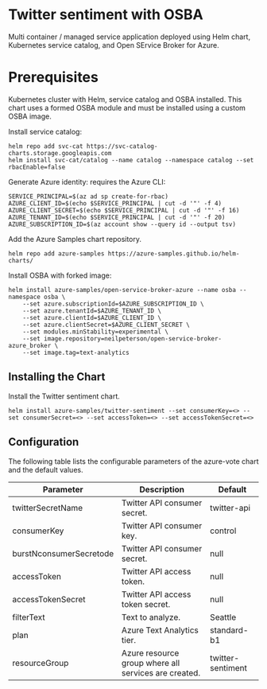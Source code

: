 # Twitter sentiment with OSBA

Multi container / managed service application deployed using Helm chart, Kubernetes service catalog, and Open SErvice Broker for Azure.

# Prerequisites

Kubernetes cluster with Helm, service catalog and OSBA installed. This chart uses a formed OSBA module and must be installed using a custom OSBA image.

Install service catalog:

```
helm repo add svc-cat https://svc-catalog-charts.storage.googleapis.com
helm install svc-cat/catalog --name catalog --namespace catalog --set rbacEnable=false
```

Generate Azure identity: requires the Azure CLI:

```
SERVICE_PRINCIPAL=$(az ad sp create-for-rbac)
AZURE_CLIENT_ID=$(echo $SERVICE_PRINCIPAL | cut -d '"' -f 4)
AZURE_CLIENT_SECRET=$(echo $SERVICE_PRINCIPAL | cut -d '"' -f 16)
AZURE_TENANT_ID=$(echo $SERVICE_PRINCIPAL | cut -d '"' -f 20)
AZURE_SUBSCRIPTION_ID=$(az account show --query id --output tsv)
```

Add the Azure Samples chart repository.

```
helm repo add azure-samples https://azure-samples.github.io/helm-charts/
```

Install OSBA with forked image:

```
helm install azure-samples/open-service-broker-azure --name osba --namespace osba \
    --set azure.subscriptionId=$AZURE_SUBSCRIPTION_ID \
    --set azure.tenantId=$AZURE_TENANT_ID \
    --set azure.clientId=$AZURE_CLIENT_ID \
    --set azure.clientSecret=$AZURE_CLIENT_SECRET \
    --set modules.minStability=experimental \
    --set image.repository=neilpeterson/open-service-broker-azure_broker \
    --set image.tag=text-analytics
```

## Installing the Chart

Install the Twitter sentiment chart.

```
helm install azure-samples/twitter-sentiment --set consumerKey=<> --set consumerSecret=<> --set accessToken=<> --set accessTokenSecret=<>
```

## Configuration

The following table lists the configurable parameters of the azure-vote chart and the default values.

| Parameter | Description | Default |
|---|---|---|
| twitterSecretName | Twitter API consumer secret.| twitter-api |
| consumerKey | Twitter API consumer key. | control |
| burstNconsumerSecretode | Twitter API consumer secret.| null |
| accessToken | Twitter API access token.| null |
| accessTokenSecret | Twitter API access token secret.| null |
| filterText | Text to analyze. | Seattle |
| plan | Azure Text Analytics tier. | standard-b1 |
| resourceGroup | Azure resource group where all services are created. | twitter-sentiment |